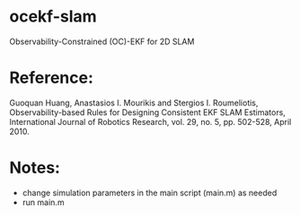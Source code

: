 # ocekf-slam
Observability-Constrained (OC)-EKF for 2D SLAM

# Reference:
Guoquan Huang, Anastasios I. Mourikis and Stergios I. Roumeliotis, Observability-based Rules for Designing Consistent EKF SLAM Estimators, International Journal of Robotics Research, vol. 29, no. 5, pp. 502-528, April 2010.

# Notes:
 - change simulation parameters in the main script (main.m) as needed
 - run main.m
